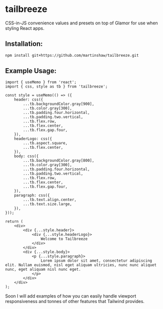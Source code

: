 # tailbreeze

CSS-in-JS convenience values and presets on top of Glamor for use when styling React apps.

## Installation:

```bash
npm install git+https://github.com/martinshaw/tailbreeze.git
```

## Example Usage:

```tsx
import { useMemo } from 'react';
import { css, style as tb } from 'tailbreeze';

const style = useMemo(() => ({
    header: css({
        ...tb.backgroundColor.gray[900],
        ...tb.color.gray[300],
        ...tb.padding.four.horizontal,
        ...tb.padding.two.vertical,
        ...tb.flex.row,
        ...tb.flex.center,
        ...tb.flex.gap.four,
    }),
    headerLogo: css({
        ...tb.aspect.square,
        ...tb.flex.center,
    }),
    body: css({
        ...tb.backgroundColor.gray[800],
        ...tb.color.gray[300],
        ...tb.padding.four.horizontal,
        ...tb.padding.two.vertical,
        ...tb.flex.row,
        ...tb.flex.center,
        ...tb.flex.gap.four,
    }),
    paragraph: css({
        ...tb.text.align.center,
        ...tb.text.size.large,
    }),
}));

return (
    <div>
        <div {...style.header}>
            <div {...style.headerLogo}>
                Welcome to Tailbreeze
            </div>
        </div>
        <div {...style.body}>
            <p {...style.paragraph}>
                Lorem ipsum dolor sit amet, consectetur adipiscing elit. Nullam euismod, nisl eget aliquam ultricies, nunc nunc aliquet nunc, eget aliquam nisl nunc eget.
            </p>
        </div>
    </div>
);
```

Soon I will add examples of how you can easily handle viewport responsiveness and tonnes of other features that Tailwind provides.
